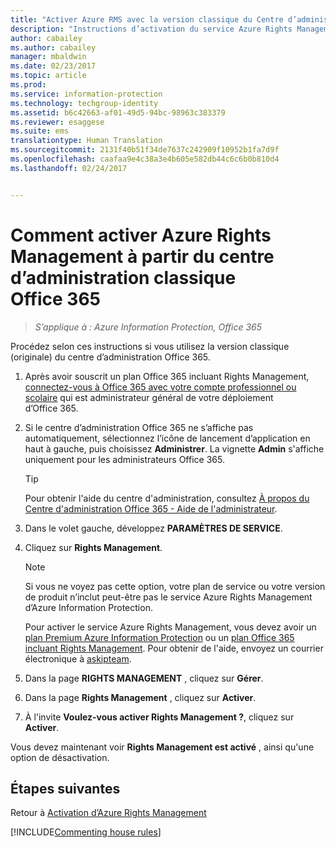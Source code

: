 ```yaml
---
title: "Activer Azure RMS avec la version classique du Centre d’administration Office 365 - AIP"
description: "Instructions d’activation du service Azure Rights Management quand vous avez accès à la version classique (version d’origine) du Centre d’administration Office 365."
author: cabailey
ms.author: cabailey
manager: mbaldwin
ms.date: 02/23/2017
ms.topic: article
ms.prod: 
ms.service: information-protection
ms.technology: techgroup-identity
ms.assetid: b6c42663-af01-49d5-94bc-98963c383379
ms.reviewer: esaggese
ms.suite: ems
translationtype: Human Translation
ms.sourcegitcommit: 2131f40b51f34de7637c242909f10952b1fa7d9f
ms.openlocfilehash: caafaa9e4c38a3e4b605e582db44c6c6b0b810d4
ms.lasthandoff: 02/24/2017


---
```


# <a name="how-to-activate-azure-rights-management-from-the-office-365-classic-admin-center"></a>Comment activer Azure Rights Management à partir du centre d’administration classique Office 365

>*S’applique à : Azure Information Protection, Office 365*


Procédez selon ces instructions si vous utilisez la version classique (originale) du centre d’administration Office 365.

1. Après avoir souscrit un plan Office 365 incluant Rights Management, [connectez-vous à Office 365 avec votre compte professionnel ou scolaire](https://portal.office.com/) qui est administrateur général de votre déploiement d’Office 365.

2. Si le centre d’administration Office 365 ne s’affiche pas automatiquement, sélectionnez l’icône de lancement d’application en haut à gauche, puis choisissez **Administrer**. La vignette **Admin** s'affiche uniquement pour les administrateurs Office 365.

    > [!TIP]
    > Pour obtenir l'aide du centre d'administration, consultez [À propos du Centre d'administration Office 365 - Aide de l'administrateur](https://support.office.com/article/About-the-Office-365-admin-center-Admin-Help-58537702-d421-4d02-8141-e128e3703547).

3. Dans le volet gauche, développez **PARAMÈTRES DE SERVICE**.

4.  Cliquez sur **Rights Management**.

    > [!NOTE]
    >Si vous ne voyez pas cette option, votre plan de service ou votre version de produit n’inclut peut-être pas le service Azure Rights Management d’Azure Information Protection.
    >
    >Pour activer le service Azure Rights Management, vous devez avoir un [plan Premium Azure Information Protection](https://www.microsoft.com/en-us/cloud-platform/azure-information-protection-pricing) ou un [plan Office 365 incluant Rights Management](http://download.microsoft.com/download/E/C/F/ECF42E71-4EC0-48FF-AA00-577AC14D5B5C/Azure_Information_Protection_licensing_datasheet_EN-US.pdf). Pour obtenir de l'aide, envoyez un courrier électronique à [askipteam](mailto:askipteam?subject=I%20cannot%20activate%20RMS).

5. Dans la page **RIGHTS MANAGEMENT** , cliquez sur **Gérer**.

6. Dans la page **Rights Management** , cliquez sur **Activer**.

7. À l'invite **Voulez-vous activer Rights Management ?**, cliquez sur **Activer**.

Vous devez maintenant voir **Rights Management est activé** , ainsi qu'une option de désactivation.

## <a name="next-steps"></a>Étapes suivantes
Retour à [Activation d’Azure Rights Management](activate-service.md)

[!INCLUDE[Commenting house rules](../includes/houserules.md)]
